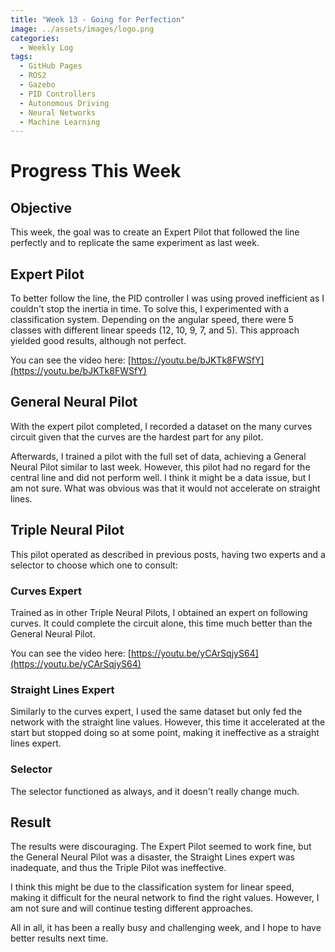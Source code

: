```yaml
---
title: "Week 13 - Going for Perfection"
image: ../assets/images/logo.png
categories:
  - Weekly Log
tags:
  - GitHub Pages
  - ROS2
  - Gazebo
  - PID Controllers
  - Autonomous Driving
  - Neural Networks
  - Machine Learning
---
```


# Progress This Week

## Objective

This week, the goal was to create an Expert Pilot that followed the line perfectly and to replicate the same experiment as last week.

## Expert Pilot

To better follow the line, the PID controller I was using proved inefficient as I couldn't stop the inertia in time. To solve this, I experimented with a classification system. Depending on the angular speed, there were 5 classes with different linear speeds (12, 10, 9, 7, and 5). This approach yielded good results, although not perfect.

You can see the video here: [https://youtu.be/bJKTk8FWSfY](https://youtu.be/bJKTk8FWSfY)

## General Neural Pilot

With the expert pilot completed, I recorded a dataset on the many curves circuit given that the curves are the hardest part for any pilot.

Afterwards, I trained a pilot with the full set of data, achieving a General Neural Pilot similar to last week. However, this pilot had no regard for the central line and did not perform well. I think it might be a data issue, but I am not sure. What was obvious was that it would not accelerate on straight lines.

## Triple Neural Pilot

This pilot operated as described in previous posts, having two experts and a selector to choose which one to consult:

### Curves Expert

Trained as in other Triple Neural Pilots, I obtained an expert on following curves. It could complete the circuit alone, this time much better than the General Neural Pilot.

You can see the video here: [https://youtu.be/yCArSqjyS64](https://youtu.be/yCArSqjyS64)

### Straight Lines Expert

Similarly to the curves expert, I used the same dataset but only fed the network with the straight line values. However, this time it accelerated at the start but stopped doing so at some point, making it ineffective as a straight lines expert.

### Selector

The selector functioned as always, and it doesn't really change much.

## Result

The results were discouraging. The Expert Pilot seemed to work fine, but the General Neural Pilot was a disaster, the Straight Lines expert was inadequate, and thus the Triple Pilot was ineffective.

I think this might be due to the classification system for linear speed, making it difficult for the neural network to find the right values. However, I am not sure and will continue testing different approaches.

All in all, it has been a really busy and challenging week, and I hope to have better results next time.

